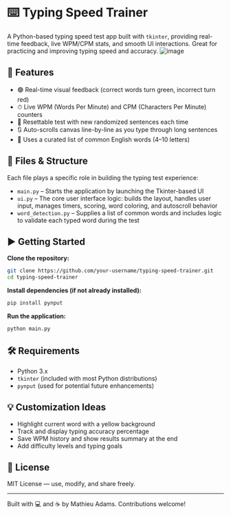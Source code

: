 # ⌨️ Typing Speed Trainer

A Python-based typing speed test app built with `tkinter`, providing real-time feedback, live WPM/CPM stats, and smooth UI interactions. Great for practicing and improving typing speed and accuracy.
![image](https://github.com/user-attachments/assets/5212abba-1d41-483c-8223-3b3b8603bd4d)


## 🚀 Features

- 🟢 Real-time visual feedback (correct words turn green, incorrect turn red)
- ⏱ Live WPM (Words Per Minute) and CPM (Characters Per Minute) counters
- 🔁 Resettable test with new randomized sentences each time
- 🔃 Auto-scrolls canvas line-by-line as you type through long sentences
- 🧠 Uses a curated list of common English words (4–10 letters)

## 📁 Files & Structure

Each file plays a specific role in building the typing test experience:

- `main.py` – Starts the application by launching the Tkinter-based UI
- `ui.py` – The core user interface logic: builds the layout, handles user input, manages timers, scoring, word coloring, and autoscroll behavior
- `word_detection.py` – Supplies a list of common words and includes logic to validate each typed word during the test

## ▶️ Getting Started

**Clone the repository:**
```bash
git clone https://github.com/your-username/typing-speed-trainer.git
cd typing-speed-trainer
```

**Install dependencies (if not already installed):**
```bash
pip install pynput
```

**Run the application:**
```bash
python main.py
```

## 🛠 Requirements

- Python 3.x  
- `tkinter` (included with most Python distributions)  
- `pynput` (used for potential future enhancements)

## 💡 Customization Ideas

- Highlight current word with a yellow background  
- Track and display typing accuracy percentage  
- Save WPM history and show results summary at the end  
- Add difficulty levels and typing goals

## 📄 License

MIT License — use, modify, and share freely.

---

Built with 💻 and ☕ by Mathieu Adams. Contributions welcome!
